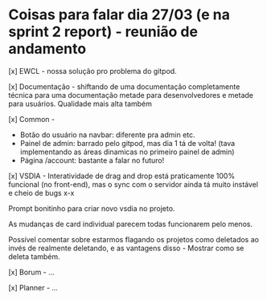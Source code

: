 

# Coisas para falar dia 27/03 (e na sprint 2 report) - reunião de andamento

[x] EWCL - nossa solução pro problema do gitpod.

[x] Documentação - shiftando de uma documentação completamente técnica para uma documentação metade para desenvolvedores e metade para usuários. Qualidade mais alta também

[x] Common -
- Botão do usuário na navbar: diferente pra admin etc.
- Painel de admin: barrado pelo gitpod, mas dia 1 tá de volta!
 (tava implementando as áreas dinamicas no primeiro painel de admin)
- Página /account: bastante a falar no futuro!

[x] VSDIA - Interatividade de drag and drop está praticamente 100% funcional (no front-end), mas o sync com o servidor ainda tá muito instável e cheio de bugs x-x

Prompt bonitinho para criar novo vsdia no projeto.

As mudanças de card individual parecem todas funcionarem pelo menos.

Possível comentar sobre estarmos flagando os projetos como deletados ao invés de realmente deletando, e as vantagens disso - Mostrar como se deleta também.

[x] Borum - ...

[x] Planner - ...